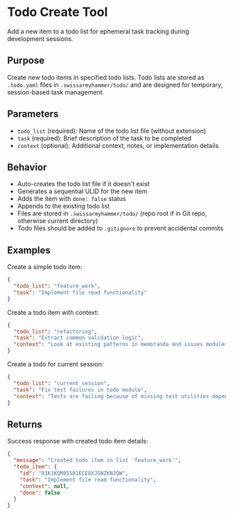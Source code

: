 # Todo Create Tool

Add a new item to a todo list for ephemeral task tracking during development sessions.

## Purpose
Create new todo items in specified todo lists. Todo lists are stored as `.todo.yaml` files in `.swissarmyhammer/todo/` and are designed for temporary, session-based task management.

## Parameters

- `todo_list` (required): Name of the todo list file (without extension)
- `task` (required): Brief description of the task to be completed
- `context` (optional): Additional context, notes, or implementation details

## Behavior

- Auto-creates the todo list file if it doesn't exist
- Generates a sequential ULID for the new item
- Adds the item with `done: false` status
- Appends to the existing todo list
- Files are stored in `.swissarmyhammer/todo/` (repo root if in Git repo, otherwise current directory)
- Todo files should be added to `.gitignore` to prevent accidental commits

## Examples

Create a simple todo item:
```json
{
  "todo_list": "feature_work",
  "task": "Implement file read functionality"
}
```

Create a todo item with context:
```json
{
  "todo_list": "refactoring",
  "task": "Extract common validation logic",
  "context": "Look at existing patterns in memoranda and issues modules"
}
```

Create a todo for current session:
```json
{
  "todo_list": "current_session",
  "task": "Fix test failures in todo module",
  "context": "Tests are failing because of missing test utilities dependency"
}
```

## Returns

Success response with created todo item details:
```json
{
  "message": "Created todo item in list 'feature_work'",
  "todo_item": {
    "id": "01K1KQM85501ECE8XJGNZKNJQW",
    "task": "Implement file read functionality",
    "context": null,
    "done": false
  }
}
```